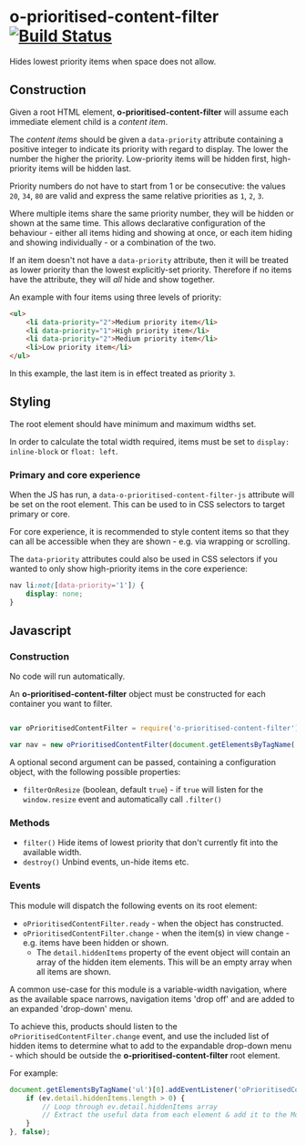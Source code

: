 o-prioritised-content-filter [![Build Status](https://travis-ci.org/Financial-Times/o-prioritised-content-filter.png?branch=master)](https://travis-ci.org/Financial-Times/o-prioritised-content-filter)
=======

Hides lowest priority items when space does not allow.

## Construction

Given a root HTML element, __o-prioritised-content-filter__ will assume each immediate element child is a _content item_. 

The _content items_ should be given a `data-priority` attribute containing a positive integer to indicate its priority with regard to display. The lower the number the higher the priority. Low-priority items will be hidden first, high-priority items will be hidden last.

Priority numbers do not have to start from 1 or be consecutive: the values `20`, `34`, `80` are valid and express the same relative priorities as `1`, `2`, `3`.

Where multiple items share the same priority number, they will be hidden or shown at the same time. This allows declarative configuration of the behaviour - either all items hiding and showing at once, or each item hiding and showing individually - or a combination of the two.

If an item doesn't not have a `data-priority` attribute, then it will be treated as lower priority than the lowest explicitly-set priority. Therefore if no items have the attribute, they will _all_ hide and show together.

An example with four items using three levels of priority:

```html
<ul>
    <li data-priority="2">Medium priority item</li>
    <li data-priority="1">High priority item</li>
    <li data-priority="2">Medium priority item</li>
    <li>Low priority item</li>
</ul>
```

In this example, the last item is in effect treated as priority `3`.

## Styling

The root element should have minimum and maximum widths set.

In order to calculate the total width required, items must be set to `display: inline-block` or `float: left`.

### Primary and core experience

When the JS has run, a `data-o-prioritised-content-filter-js` attribute will be set on the root element. This can be used to in CSS selectors to target primary or core.

For core experience, it is recommended to style content items so that they can all be accessible when they are shown - e.g. via wrapping or scrolling.

The `data-priority` attributes could also be used in CSS selectors if you wanted to only show high-priority items in the core experience:

```css
nav li:not([data-priority='1']) {
    display: none;
}
```

## Javascript

### Construction

No code will run automatically.

An __o-prioritised-content-filter__ object must be constructed for each container you want to filter.

```javascript

var oPrioritisedContentFilter = require('o-prioritised-content-filter');

var nav = new oPrioritisedContentFilter(document.getElementsByTagName('ul'));
```

A optional second argument can be passed, containing a configuration object, with the following possible properties:

* `filterOnResize` (boolean, default `true`) - if `true` will listen for the `window.resize` event and automatically call `.filter()`

### Methods

* `filter()` Hide items of lowest priority that don't currently fit into the available width.
* `destroy()` Unbind events, un-hide items etc.

### Events

This module will dispatch the following events on its root element:

* `oPrioritisedContentFilter.ready` - when the object has constructed.
* `oPrioritisedContentFilter.change` - when the item(s) in view change - e.g. items have been hidden or shown.
    * The `detail.hiddenItems` property of the event object will contain an array of the hidden item elements. This will be an empty array when all items are shown.

A common use-case for this module is a variable-width navigation, where as the available space narrows, navigation items 'drop off' and are added to an expanded 'drop-down' menu.

To achieve this, products should listen to the `oPrioritisedContentFilter.change` event, and use the included list of hidden items to determine what to add to the expandable drop-down menu - which should be outside the __o-prioritised-content-filter__ root element.

For example:

```javascript
document.getElementsByTagName('ul')[0].addEventListener('oPrioritisedContentFilter.change', function(ev) {
    if (ev.detail.hiddenItems.length > 0) {
        // Loop through ev.detail.hiddenItems array
        // Extract the useful data from each element & add it to the More Menu
    }
}, false);
```